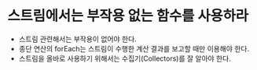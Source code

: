 # 스트림에서는 부작용 없는 함수를 사용하라

  - 스트림 관련해서는 부작용이 없어야 한다.
  - 종단 연산의 forEach는 스트림이 수행한 계산 결과를 보고할 때만 이용해야 한다.
  - 스트림을 올바로 사용하기 위해서는 수집기(Collectors)를 잘 알아야 한다.
